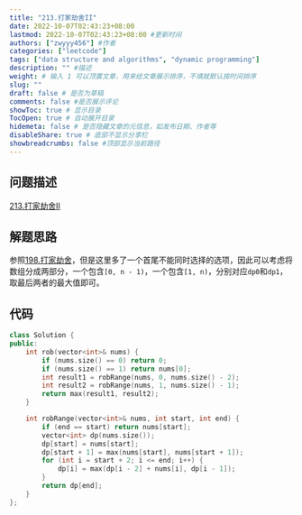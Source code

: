 ```yaml
---
title: "213.打家劫舍II"
date: 2022-10-07T02:43:23+08:00
lastmod: 2022-10-07T02:43:23+08:00 #更新时间
authors: ["zwyyy456"] #作者
categories: ["leetcode"]
tags: ["data structure and algorithms", "dynamic programming"]
description: "" #描述
weight: # 输入 1 可以顶置文章，用来给文章展示排序，不填就默认按时间排序
slug: ""
draft: false # 是否为草稿
comments: false #是否展示评论
showToc: true # 显示目录
TocOpen: true # 自动展开目录
hidemeta: false # 是否隐藏文章的元信息，如发布日期、作者等
disableShare: true # 底部不显示分享栏
showbreadcrumbs: false #顶部显示当前路径
---
```

## 问题描述
[213.打家劫舍II](https://leetcode.cn/problems/house-robber-ii/)

## 解题思路
参照[198.打家劫舍](https://zwyyy456.vercel.app/zh/posts/tech/198.house-robber/)，但是这里多了一个首尾不能同时选择的选项，因此可以考虑将数组分成两部分，一个包含`[0, n - 1)`，一个包含`[1, n)`，分别对应`dp0`和`dp1`，取最后两者的最大值即可。

## 代码
```cpp
class Solution {
public:
    int rob(vector<int>& nums) {
        if (nums.size() == 0) return 0;
        if (nums.size() == 1) return nums[0];
        int result1 = robRange(nums, 0, nums.size() - 2); 
        int result2 = robRange(nums, 1, nums.size() - 1); 
        return max(result1, result2);
    }

    int robRange(vector<int>& nums, int start, int end) {
        if (end == start) return nums[start];
        vector<int> dp(nums.size());
        dp[start] = nums[start];
        dp[start + 1] = max(nums[start], nums[start + 1]);
        for (int i = start + 2; i <= end; i++) {
            dp[i] = max(dp[i - 2] + nums[i], dp[i - 1]);
        }
        return dp[end];
    }
};
```

